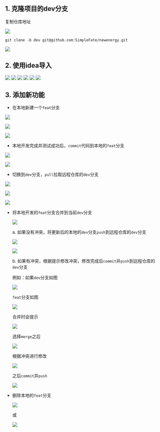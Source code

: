 
## 1. 克隆项目的dev分支  

复制仓库地址
 
![](imgs/clone.png)

```
git clone -b dev git@github.com:SimpleFate/newenergy.git
```
![](imgs/gitssh2.png)

## 2. 使用idea导入  
![](imgs/import0.png)
![](imgs/import1.png)
![](imgs/import2.png)
![](imgs/import3.png)
![](imgs/import4.png)
![](imgs/import5.png)

## 3. 添加新功能
- 在本地新建一个`feat`分支 

![](imgs/p0.png)  

![](imgs/p1.png)

![](imgs/p2.png)

- 本地开发完成并测试成功后，`commit`代码到本地的`feat`分支 

![](imgs/p3.png)

![](imgs/p4.png)

- 切换到`dev`分支，`pull`拉取远程仓库的`dev`分支

![](imgs/p5.png)

![](imgs/p6.png)

![](imgs/p7.png)


- 将本地开发的`feat`分支合并到当前`dev`分支

    ![](imgs/p8.png)

    a. 如果没有冲突，将更新后的本地的`dev`分支`push`到远程仓库的`dev`分支

    ![](imgs/p9.png)

    ![](imgs/p10.png)

    b. 如果有冲突，根据提示修改冲突，修改完成后`commit`并`push`到远程仓库的`dev`分支
    
    例如：如果`dev`分支如图  

    ![](imgs/conflict0.png)

    `feat`分支如图  

    ![](imgs/conflict1.png)

    合并时会提示  

    ![](imgs/conflict2.png)

    选择`merge`之后  

    ![](imgs/conflict3.png)

    根据冲突进行修改  

    ![](imgs/conflict4.png)

    之后`commit`并`push`  

    ![](imgs/conflict5.png)






- 删除本地的`feat`分支
    
    ![](imgs/p11-1.png)

    或

    ![](imgs/p11-2.png)
    






